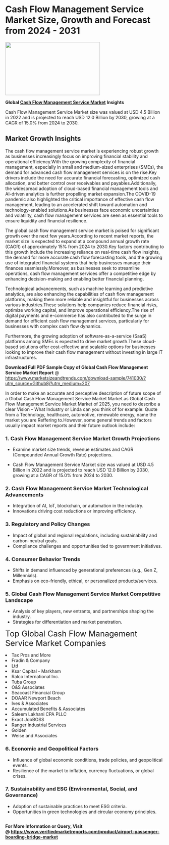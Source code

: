 <H1>Cash Flow Management Service Market Size, Growth and Forecast from 2024 - 2031</H1><img class="aligncenter size-medium wp-image-584254" src="https://thirdeyenews.in/wp-content/uploads/2024/09/Global-Market-Research-300x168.jpeg" alt="" width="300" height="168" /><p><strong>Global&nbsp;<a href="https://www.marketsizeandtrends.com/download-sample/741030/?utm_source=Github8j?utm_medium=207">Cash Flow Management Service Market</a> Insights</strong></p><p>Cash Flow Management Service Market size was valued at USD 4.5 Billion in 2022 and is projected to reach USD 12.0 Billion by 2030, growing at a CAGR of 15.0% from 2024 to 2030.</p><p><h2>Market Growth Insights</h2> <p>The cash flow management service market is experiencing robust growth as businesses increasingly focus on improving financial stability and operational efficiency.With the growing complexity of financial management, especially in small and medium-sized enterprises (SMEs), the demand for advanced cash flow management services is on the rise.Key drivers include the need for accurate financial forecasting, optimized cash allocation, and better control over receivables and payables.Additionally, the widespread adoption of cloud-based financial management tools and AI-driven analytics is further propelling market expansion.The COVID-19 pandemic also highlighted the critical importance of effective cash flow management, leading to an accelerated shift toward automation and technology-enabled solutions.As businesses face economic uncertainties and volatility, cash flow management services are seen as essential tools to ensure liquidity and financial resilience.</p> <p>The global cash flow management service market is poised for significant growth over the next few years.According to recent market reports, the market size is expected to expand at a compound annual growth rate (CAGR) of approximately 15% from 2024 to 2030.Key factors contributing to this growth include the increasing reliance on real-time cash flow insights, the demand for more accurate cash flow forecasting tools, and the growing use of integrated financial systems that help businesses manage their finances seamlessly.Moreover, as businesses seek to streamline operations, cash flow management services offer a competitive edge by enhancing decision-making and enabling better financial planning.</p> <p>Technological advancements, such as machine learning and predictive analytics, are also enhancing the capabilities of cash flow management platforms, making them more reliable and insightful for businesses across various industries.These solutions help companies reduce financial risks, optimize working capital, and improve operational efficiency.The rise of digital payments and e-commerce has also contributed to the surge in demand for efficient cash flow management services, particularly for businesses with complex cash flow dynamics.</p> <p>Furthermore, the growing adoption of software-as-a-service (SaaS) platforms among SMEs is expected to drive market growth.These cloud-based solutions offer cost-effective and scalable options for businesses looking to improve their cash flow management without investing in large IT infrastructures.</p> <p><span class=""><strong>Download Full PDF Sample Copy of Global Cash Flow Management Service Market Report</strong> @ <a href="https://www.marketsizeandtrends.com/download-sample/741030/?utm_source=Github8j?utm_medium=207" target="_blank">https://www.marketsizeandtrends.com/download-sample/741030/?utm_source=Github8j?utm_medium=207</a></span></p><p>In order to make an accurate and perceptive description of future scope of a Global&nbsp;Cash Flow Management Service Market Market as Global&nbsp;Cash Flow Management Service Market Market of 2025, you need to describe a clear Vision &ndash; What Industry or Linda can you think of for example: Quote from a Technology, healthcare, automotive, renewable energy, name the market you are Reffering to.However, some general trends and factors usually impact market reports and their future outlook include:</p><h3>1.&nbsp;<strong>Cash Flow Management Service Market Growth Projections</strong></h3><ul><li>Examine market size trends, revenue estimates and CAGR (Compounded Annual Growth Rate) projections.</li><li><p>Cash Flow Management Service Market size was valued at USD 4.5 Billion in 2022 and is projected to reach USD 12.0 Billion by 2030, growing at a CAGR of 15.0% from 2024 to 2030.</p></li></ul><h3>2.&nbsp;<strong>Cash Flow Management Service Market Technological Advancements</strong></h3><ul><li>Integration of AI, IoT, blockchain, or automation in the industry.</li><li>Innovations driving cost reductions or improving efficiency.</li></ul><h3>3.&nbsp;<strong>Regulatory and Policy Changes</strong></h3><ul><li>Impact of global and regional regulations, including sustainability and carbon-neutral goals.</li><li>Compliance challenges and opportunities tied to government initiatives.</li></ul><h3>4.&nbsp;<strong>Consumer Behavior Trends</strong></h3><ul><li>Shifts in demand influenced by generational preferences (e.g., Gen Z, Millennials).</li><li>Emphasis on eco-friendly, ethical, or personalized products/services.</li></ul><h3>5.&nbsp;<strong>Global Cash Flow Management Service Market Competitive Landscape</strong></h3><ul><li>Analysis of key players, new entrants, and partnerships shaping the industry.</li><li>Strategies for differentiation and market penetration.</li></ul><p data-pm-slice="1 1 []"><span style="color: inherit; font-family: inherit; font-size: 25px;">Top Global Cash Flow Management Service Market Companies</span></p><div class="" data-test-id=""><p><li>Tax Pros and More</li><li> Fradin & Company</li><li> Ltd</li><li> Ksar Capital - Markham</li><li> Ralco International Inc.</li><li> Tuba Group</li><li> O&S Associates</li><li> Seacoast Financial Group</li><li> DOAAR Newport Beach</li><li> Ives & Associates</li><li> Accumulated Benefits & Associates</li><li> Saleem Lakhani CPA PLLC</li><li> Exact JobBOSS</li><li> Ranger Industrial Services</li><li> Golden</li><li> Weise and Associates</li></p></div><h3>6.&nbsp;<strong>Economic and Geopolitical Factors</strong></h3><ul><li>Influence of global economic conditions, trade policies, and geopolitical events.</li><li>Resilience of the market to inflation, currency fluctuations, or global crises.</li></ul><h3>7.&nbsp;<strong>Sustainability and ESG (Environmental, Social, and Governance)</strong></h3><ul><li>Adoption of sustainable practices to meet ESG criteria.</li><li>Opportunities in green technologies and circular economy principles.</li></ul><h2><strong style="font-size: 14px;">For More Information or Query, Visit @&nbsp;</strong><a style="background-color: #ffffff; font-size: 14px;" href="https://www.marketsizeandtrends.com/report/cash-flow-management-service-market/" target="_blank">https://www.verifiedmarketreports.com/product/airport-passenger-boarding-bridge-market</a></h2>